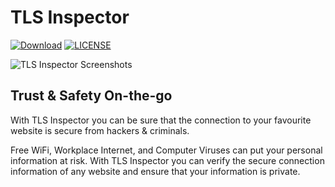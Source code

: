 # TLS Inspector

[![Download](https://img.shields.io/itunes/v/1100539810.svg?label=iTunes%20App%20Store&style=flat-square)](https://tlsinspector.com/dl.html)
[![LICENSE](https://img.shields.io/github/license/certificate-helper/TLS-Inspector.svg?style=flat-square)](https://github.com/ecnepsnai/ds/blob/master/LICENSE)

<img src="https://tlsinspector.com/assets/img/screenshots.png" alt="TLS Inspector Screenshots" />

## Trust & Safety On-the-go

With TLS Inspector you can be sure that the connection to your favourite website is secure from hackers & criminals.

Free WiFi, Workplace Internet, and Computer Viruses can put your personal information at risk. With TLS Inspector you can verify the secure connection information of any website and ensure that your information is private.
